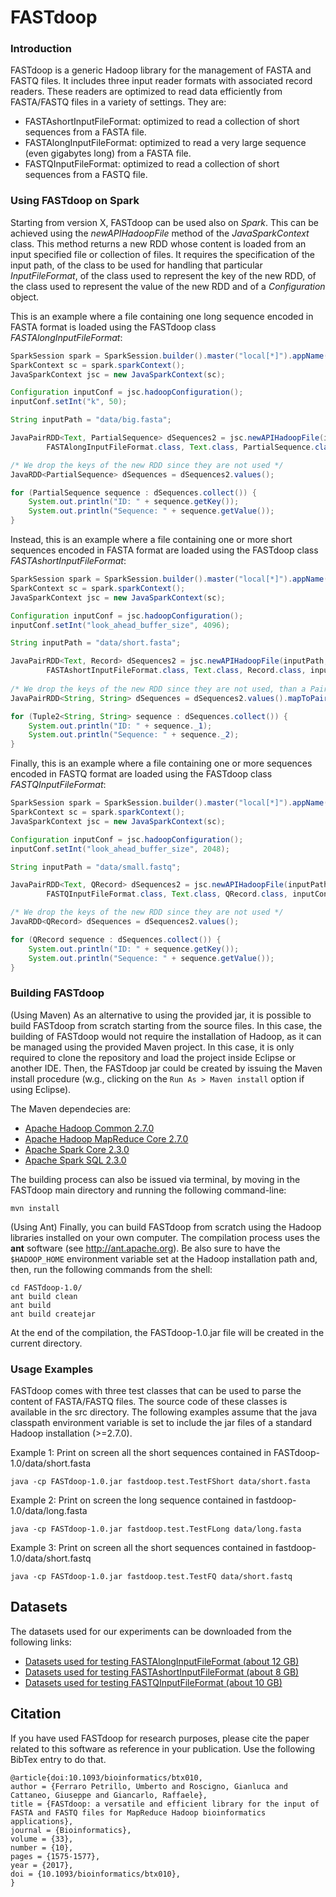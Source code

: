 # FASTdoop

### Introduction

FASTdoop is a generic Hadoop library for the management of FASTA and FASTQ files. It includes
three input reader formats with associated record readers. These readers are optimized to
read data efficiently from FASTA/FASTQ files in a variety of settings. They are:

* FASTAshortInputFileFormat: optimized to read a collection of short sequences from a FASTA file.
* FASTAlongInputFileFormat: optimized to read a very large sequence (even gigabytes long) from a FASTA file.
* FASTQInputFileFormat: optimized to read a collection of short sequences from a FASTQ file.


### Using FASTdoop on Spark

Starting from version X, FASTdoop can be used also on _Spark_. This can be achieved using the _newAPIHadoopFile_ method of the _JavaSparkContext_ class. This method returns a new RDD whose content is loaded from an input specified file or collection of files. It requires the specification of the input path, of the class to be used for handling that particular _InputFileFormat_, of the class used to represent the key of the new RDD, of the class used to represent the value of the new RDD and of a _Configuration_ object.

This is an example where a file containing one long sequence encoded in FASTA format is loaded using the FASTdoop class _FASTAlongInputFileFormat_:

```java
SparkSession spark = SparkSession.builder().master("local[*]").appName("FASTdoop Test Long").getOrCreate();	
SparkContext sc = spark.sparkContext();
JavaSparkContext jsc = new JavaSparkContext(sc);

Configuration inputConf = jsc.hadoopConfiguration();
inputConf.setInt("k", 50);

String inputPath = "data/big.fasta";

JavaPairRDD<Text, PartialSequence> dSequences2 = jsc.newAPIHadoopFile(inputPath, 
		FASTAlongInputFileFormat.class, Text.class, PartialSequence.class, inputConf);

/* We drop the keys of the new RDD since they are not used */
JavaRDD<PartialSequence> dSequences = dSequences2.values();

for (PartialSequence sequence : dSequences.collect()) {
	System.out.println("ID: " + sequence.getKey());
	System.out.println("Sequence: " + sequence.getValue());
}
```

Instead, this is an example where a file containing one or more short sequences encoded in FASTA format are loaded using the FASTdoop class _FASTAshortInputFileFormat_:

```java
SparkSession spark = SparkSession.builder().master("local[*]").appName("FASTdoop Test Short").getOrCreate();	
SparkContext sc = spark.sparkContext();
JavaSparkContext jsc = new JavaSparkContext(sc);

Configuration inputConf = jsc.hadoopConfiguration();
inputConf.setInt("look_ahead_buffer_size", 4096);

String inputPath = "data/short.fasta";

JavaPairRDD<Text, Record> dSequences2 = jsc.newAPIHadoopFile(inputPath, 
		FASTAshortInputFileFormat.class, Text.class, Record.class, inputConf);
	
/* We drop the keys of the new RDD since they are not used, than a PairRDD <seqID, sequence> is created */
JavaPairRDD<String, String> dSequences = dSequences2.values().mapToPair(record -> new Tuple2<>(record.getKey(), record.getValue()));

for (Tuple2<String, String> sequence : dSequences.collect()) {
	System.out.println("ID: " + sequence._1);
	System.out.println("Sequence: " + sequence._2);
}
```

Finally, this is an example where a file containing one or more sequences encoded in FASTQ format are loaded using the FASTdoop class _FASTQInputFileFormat_:

```java
SparkSession spark = SparkSession.builder().master("local[*]").appName("FASTdoop Test FASTQ").getOrCreate();	
SparkContext sc = spark.sparkContext();
JavaSparkContext jsc = new JavaSparkContext(sc);

Configuration inputConf = jsc.hadoopConfiguration();
inputConf.setInt("look_ahead_buffer_size", 2048);

String inputPath = "data/small.fastq";

JavaPairRDD<Text, QRecord> dSequences2 = jsc.newAPIHadoopFile(inputPath, 
		FASTQInputFileFormat.class, Text.class, QRecord.class, inputConf);

/* We drop the keys of the new RDD since they are not used */
JavaRDD<QRecord> dSequences = dSequences2.values();

for (QRecord sequence : dSequences.collect()) {
	System.out.println("ID: " + sequence.getKey());
	System.out.println("Sequence: " + sequence.getValue());
}
```


### Building FASTdoop

(Using Maven)
As an alternative to using the provided jar, it is possible to build FASTdoop from scratch
starting from the source files. In this case, the building of FASTdoop would not require the installation of Hadoop,
as it can be managed using the provided Maven project. In this case, it is only required to clone the repository and load the project inside Eclipse or another IDE. Then, the FASTdoop jar could be created by issuing the Maven install procedure (w.g., clicking on the ```Run As > Maven install``` option if using Eclipse).

The Maven dependecies are:
* [Apache Hadoop Common 2.7.0](https://mvnrepository.com/artifact/org.apache.hadoop/hadoop-common/2.7.0)
* [Apache Hadoop MapReduce Core 2.7.0](https://mvnrepository.com/artifact/org.apache.hadoop/hadoop-mapreduce-client-core/2.7.0)
* [Apache Spark Core 2.3.0](https://mvnrepository.com/artifact/org.apache.spark/spark-core_2.11/2.3.0)
* [Apache Spark SQL 2.3.0](https://mvnrepository.com/artifact/org.apache.spark/spark-sql_2.11/2.3.0)

The building process can also be issued via terminal, by moving in the FASTdoop main directory and running the following command-line:

```console
mvn install
```

(Using Ant)
Finally, you can build FASTdoop from scratch using the Hadoop libraries installed on your own computer. 
The compilation process uses the __ant__ software (see http://ant.apache.org). Be also sure to have
the ```$HADOOP_HOME``` environment variable set at the Hadoop installation path and, then,
run the following commands from the shell:

```console
cd FASTdoop-1.0/
ant build clean
ant build
ant build createjar
```

At the end of the compilation, the FASTdoop-1.0.jar file will be created in the current
directory.


### Usage Examples

FASTdoop comes with three test classes that can be used to parse the content of FASTA/FASTQ
files. The source code of these classes is available in the src directory. The following 
examples assume that the java classpath environment variable is set to include the jar files
of a standard Hadoop installation (>=2.7.0).

Example 1: Print on screen all the short sequences contained in FASTdoop-1.0/data/short.fasta

```console
java -cp FASTdoop-1.0.jar fastdoop.test.TestFShort data/short.fasta
```

Example 2: Print on screen the long sequence contained in fastdoop-1.0/data/long.fasta

```console
java -cp FASTdoop-1.0.jar fastdoop.test.TestFLong data/long.fasta
```

Example 3:  Print on screen all the short sequences contained in fastdoop-1.0/data/short.fastq

```console
java -cp FASTdoop-1.0.jar fastdoop.test.TestFQ data/short.fastq
```

## Datasets

The datasets used for our experiments can be downloaded from the following links: 

* [Datasets used for testing FASTAlongInputFileFormat (about 12 GB)](https://goo.gl/PBACD2)
* [Datasets used for testing FASTAshortInputFileFormat (about 8 GB)](https://goo.gl/34MYxI)
* [Datasets used for testing FASTQInputFileFormat (about 10 GB)](https://goo.gl/ZmJs7A)


## Citation

If you have used FASTdoop for research purposes, please cite the paper related to this software as reference in your publication. Use the following BibTex entry to do that.

```
@article{doi:10.1093/bioinformatics/btx010,
author = {Ferraro Petrillo, Umberto and Roscigno, Gianluca and Cattaneo, Giuseppe and Giancarlo, Raffaele},
title = {FASTdoop: a versatile and efficient library for the input of FASTA and FASTQ files for MapReduce Hadoop bioinformatics applications},
journal = {Bioinformatics},
volume = {33},
number = {10},
pages = {1575-1577},
year = {2017},
doi = {10.1093/bioinformatics/btx010},
}
```
